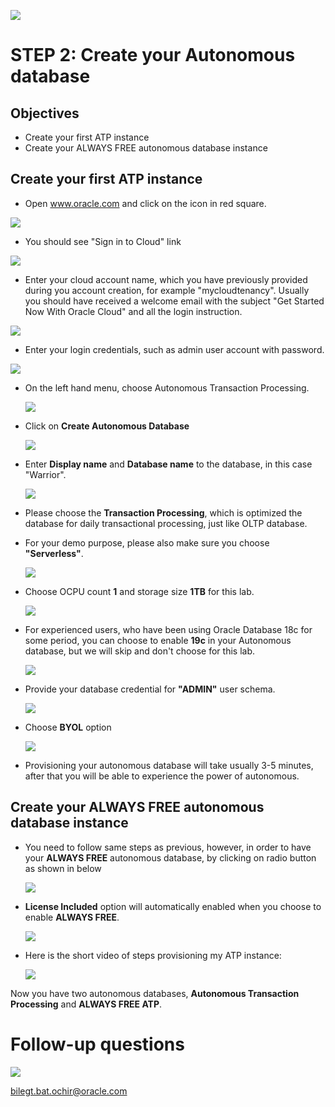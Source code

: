 
![](images/general/workshop_logo.png)

# STEP 2: Create your Autonomous database

## Objectives
- Create your first ATP instance
- Create your ALWAYS FREE autonomous database instance

## Create your first ATP instance
- Open www.oracle.com and click on the icon in red square.

![](./images/step2/0.signin.png)

- You should see "Sign in to Cloud" link

![](./images/step2/0.signin_cont1.png)

- Enter your cloud account name, which you have previously provided during you account creation, for example "mycloudtenancy". Usually you should have received a welcome email with the subject "Get Started Now With Oracle Cloud" and all the login instruction.

![](./images/step2/0.signin_cont2.png)

- Enter your login credentials, such as admin user account with password.

 ![](./images/step2/0.login.PNG)

- On the left hand menu, choose Autonomous Transaction Processing.

  ![](./images/step2/0.login_cont1.png)

- Click on **Create Autonomous Database**

  ![](./images/step2/1.createATP.PNG)
  
- Enter **Display name** and **Database name** to  the database, in this case "Warrior".

  ![](./images/step2/1.createATP-cont1.PNG)
  
- Please choose the **Transaction Processing**, which is optimized the database for daily transactional processing, just like OLTP database.
- For your demo purpose, please also make sure you choose **"Serverless"**.

  ![](./images/step2/1.createATP-cont2.PNG)
  
- Choose OCPU count **1** and storage size **1TB** for this lab.
  
  ![](./images/step2/1.createATP-cont3.PNG)
  
- For experienced users, who have been using Oracle Database 18c for some period, you can choose to enable **19c** in your Autonomous database, but we will skip and don't choose for this lab.

  ![](./images/step2/1.createATP-cont4.PNG)
  
- Provide your database credential for **"ADMIN"** user schema.

  ![](./images/step2/1.createATP-cont5.PNG)

- Choose **BYOL** option

  ![](./images/step2/1.createATP-cont6.PNG)
  
- Provisioning your autonomous database will take usually 3-5 minutes, after that you will be able to experience the power of autonomous. 
## Create your **ALWAYS FREE** autonomous database instance

- You need to follow same steps as previous, however, in order to have your **ALWAYS FREE** autonomous database, by clicking on radio button as shown in below 

  ![](./images/step2/1.createATP-cont3.PNG)

- **License Included** option will automatically enabled when you choose to enable **ALWAYS FREE**.

  ![](./images/step2/1.createATP-cont6.PNG)

- Here is the short video of steps provisioning my ATP instance:

  ![](./images/step2/1.createATP.gif)

Now you have two autonomous databases, **Autonomous Transaction Processing** and **ALWAYS FREE ATP**.
	
# Follow-up questions

![](./images/bilegt.jpg)

[bilegt.bat.ochir@oracle.com](mailto:bilegt.bat.ochir@oracle.com)
